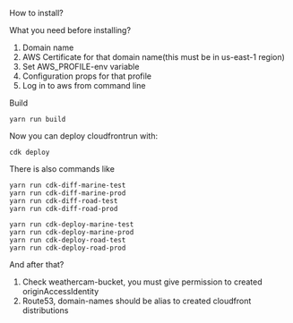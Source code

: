 How to install?

What you need before installing?
1. Domain name
2. AWS Certificate for that domain name(this must be in us-east-1 region)
3. Set AWS_PROFILE-env variable
4. Configuration props for that profile
5. Log in to aws from command line

Build

    yarn run build

Now you can deploy cloudfrontrun  with:

    cdk deploy

There is also commands like

    yarn run cdk-diff-marine-test  
    yarn run cdk-diff-marine-prod  
    yarn run cdk-diff-road-test    
    yarn run cdk-diff-road-prod

    yarn run cdk-deploy-marine-test
    yarn run cdk-deploy-marine-prod
    yarn run cdk-deploy-road-test  
    yarn run cdk-deploy-road-prod  
    
And after that?
1. Check weathercam-bucket, you must give permission to created originAccessIdentity
2. Route53, domain-names should be alias to created cloudfront distributions
